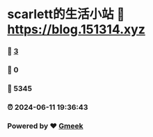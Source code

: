 # scarlett的生活小站 :link: https://blog.151314.xyz 
### :page_facing_up: [3](https://blog.151314.xyz/tag.html) 
### :speech_balloon: 0 
### :hibiscus: 5345 
### :alarm_clock: 2024-06-11 19:36:43 
### Powered by :heart: [Gmeek](https://github.com/Meekdai/Gmeek)
